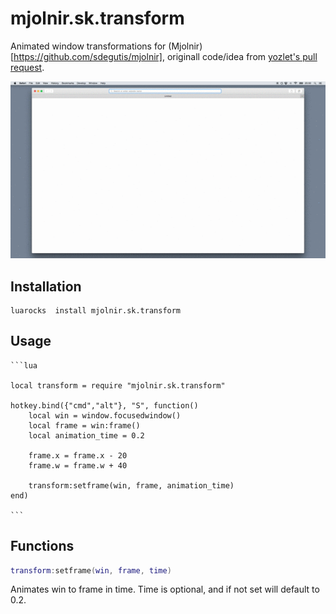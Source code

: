 # mjolnir.sk.transform

Animated window transformations for (Mjolnir)[https://github.com/sdegutis/mjolnir], originall code/idea from [yozlet's pull request](https://github.com/sdegutis/mjolnir/issues/483).

![](/assets/demo.gif)

## Installation

	luarocks  install mjolnir.sk.transform

## Usage

	```lua

	local transform = require "mjolnir.sk.transform"

	hotkey.bind({"cmd","alt"}, "S", function()
		local win = window.focusedwindow()
		local frame = win:frame()
		local animation_time = 0.2

		frame.x = frame.x - 20
		frame.w = frame.w + 40

		transform:setframe(win, frame, animation_time)
	end)

	```

## Functions

```lua
transform:setframe(win, frame, time)
```
Animates win to frame in time. Time is optional, and if not set will default to 0.2.

